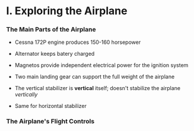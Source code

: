 # I. Exploring the Airplane

### The Main Parts of the Airplane

* Cessna 172P engine produces 150-160 horsepower
* Alternator keeps batery charged
* Magnetos provide independent electrical power for the ignition system
* Two main landing gear can support the full weight of the airplane

* The vertical stabilizer is **vertical** itself; doesn't stabilize the airplane *vertically*
* Same for horizontal stabilizer

### The Airplane's Flight Controls
